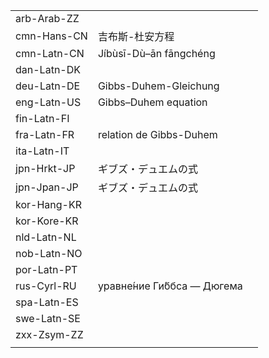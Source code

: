 | | | |
|-|-|-|
| arb-Arab-ZZ |  |  |
| cmn-Hans-CN | 吉布斯-杜安方程 |  |
| cmn-Latn-CN | Jíbùsī-Dù–ān fāngchéng |  |
| dan-Latn-DK |  |  |
| deu-Latn-DE | Gibbs-Duhem-Gleichung |  |
| eng-Latn-US | Gibbs–Duhem equation |  |
| fin-Latn-FI |  |  |
| fra-Latn-FR | relation de Gibbs-Duhem |  |
| ita-Latn-IT |  |  |
| jpn-Hrkt-JP | ギブズ・デュエムの式 |  |
| jpn-Jpan-JP | ギブズ・デュエムの式 |  |
| kor-Hang-KR |  |  |
| kor-Kore-KR |  |  |
| nld-Latn-NL |  |  |
| nob-Latn-NO |  |  |
| por-Latn-PT |  |  |
| rus-Cyrl-RU | уравне́ние Ги́ббса — Дюгема |  |
| spa-Latn-ES |  |  |
| swe-Latn-SE |  |  |
| zxx-Zsym-ZZ |  |  |
|  |  |  |
